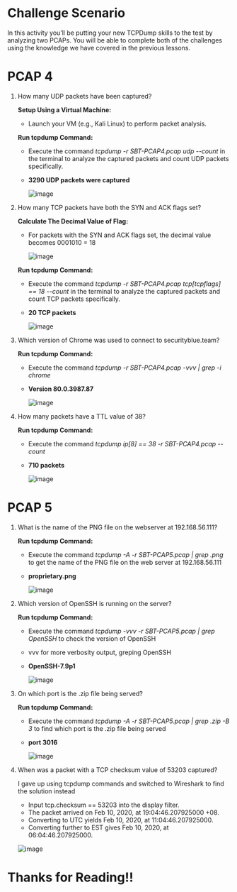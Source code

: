 # Challenge Scenario
In this activity you’ll be putting your new TCPDump skills to the test by analyzing two PCAPs. You will be able to complete both of the challenges using the knowledge we have covered in the previous lessons.
# PCAP 4
1. How many UDP packets have been captured?

   **Setup Using a Virtual Machine:**
   - Launch your VM (e.g., Kali Linux) to perform packet analysis.

   **Run tcpdump Command:**
   - Execute the command *tcpdump -r SBT-PCAP4.pcap udp --count* in the terminal to analyze the captured packets and count UDP packets specifically.
   - **3290 UDP packets were captured**
     
     ![image](https://github.com/ZuanAce/SecurityBlueTeam_challenge/assets/147037911/c538c704-36d9-427f-867e-0e206415fdda)

2. How many TCP packets have both the SYN and ACK flags set?

   **Calculate The Decimal Value of Flag:**
   - For packets with the SYN and ACK flags set, the decimal value becomes 0001010 = 18
     
     ![image](https://github.com/ZuanAce/SecurityBlueTeam_challenge/assets/147037911/c85cadb8-d9ae-4405-9a1c-687e87f368ad)
   
   **Run tcpdump Command:**
   - Execute the command *tcpdump -r SBT-PCAP4.pcap tcp[tcpflags] == 18 --count* in the terminal to analyze the captured packets and count TCP packets specifically.
   - **20 TCP packets**
     
     ![image](https://github.com/ZuanAce/SecurityBlueTeam_challenge/assets/147037911/ca910456-655f-4653-a954-62bb8e41a9b0)

3. Which version of Chrome was used to connect to securityblue.team?

   **Run tcpdump Command:**
   - Execute the command *tcpdump -r SBT-PCAP4.pcap -vvv | grep -i chrome* 
   - **Version 80.0.3987.87**
     
     ![image](https://github.com/ZuanAce/SecurityBlueTeam_challenge/assets/147037911/ae6f761e-821c-4e84-a655-8d7c767e65eb)


5. How many packets have a TTL value of 38?

   **Run tcpdump Command:**
   - Execute the command *tcpdump ip[8] == 38 -r SBT-PCAP4.pcap --count* 
   - **710 packets**
     
     ![image](https://github.com/ZuanAce/SecurityBlueTeam_challenge/assets/147037911/60f95be1-6af6-4a61-b187-a9d4b4b21b86)

# PCAP 5
1. What is the name of the PNG file on the webserver at 192.168.56.111?
   
   **Run tcpdump Command:**
   - Execute the command *tcpdump -A -r SBT-PCAP5.pcap | grep .png* to get the name of the PNG file on the web server at 192.168.56.111
   - **proprietary.png**
     
     ![image](https://github.com/ZuanAce/SecurityBlueTeam_challenge/assets/147037911/30f335c9-decd-4183-a87f-86d85ac26ac1)


2. Which version of OpenSSH is running on the server?

   **Run tcpdump Command:**
   - Execute the command *tcpdump -vvv -r SBT-PCAP5.pcap | grep OpenSSH* to check the version of OpenSSH
   - vvv for more verbosity output, greping OpenSSH
   - **OpenSSH-7.9p1**
     
     ![image](https://github.com/ZuanAce/SecurityBlueTeam_challenge/assets/147037911/791aa4e8-06d6-482d-8e3a-a2578a0ab037)

3. On which port is the .zip file being served?

   **Run tcpdump Command:**
   - Execute the command *tcpdump -A -r SBT-PCAP5.pcap | grep .zip -B 3* to find which port is the .zip file being served
   - **port 3016**
     
     ![image](https://github.com/ZuanAce/SecurityBlueTeam_challenge/assets/147037911/26c7ebc2-78c3-42e1-aa20-1dfc6c26c5d7)

5. When was a packet with a TCP checksum value of 53203 captured?

   I gave up using tcpdump commands and switched to Wireshark to find the solution instead
   - Input tcp.checksum == 53203 into the display filter.
   - The packet arrived on Feb 10, 2020, at 19:04:46.207925000 +08.
   - Converting to UTC yields Feb 10, 2020, at 11:04:46.207925000.
   - Converting further to EST gives Feb 10, 2020, at 06:04:46.207925000.
     
   ![image](https://github.com/ZuanAce/SecurityBlueTeam_challenge/assets/147037911/70a102c8-ac12-4fdf-b25e-2d1993d01457)
   
   


    
  

# Thanks for Reading!!

